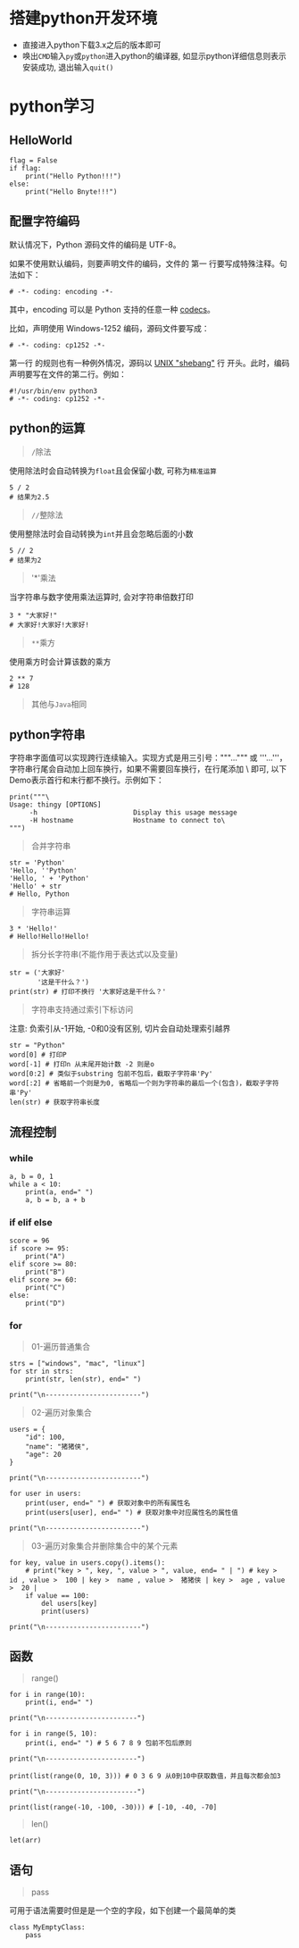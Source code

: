 # 搭建python开发环境

- 直接进入python下载3.x之后的版本即可
- 唤出`CMD`输入`py`或`python`进入python的编译器, 如显示python详细信息则表示安装成功, 退出输入`quit()`

# python学习

## HelloWorld

```
flag = False
if flag: 
    print("Hello Python!!!")
else:
    print("Hello Bnyte!!!")
```

## 配置字符编码

默认情况下，Python 源码文件的编码是 UTF-8。

如果不使用默认编码，则要声明文件的编码，文件的 第一 行要写成特殊注释。句法如下：

```
# -*- coding: encoding -*-
```

其中，encoding 可以是 Python 支持的任意一种 [codecs](https://docs.python.org/zh-cn/3/library/codecs.html#module-codecs)。

比如，声明使用 Windows-1252 编码，源码文件要写成：

```
# -*- coding: cp1252 -*-
```

第一行 的规则也有一种例外情况，源码以 [UNIX "shebang"](https://docs.python.org/zh-cn/3/tutorial/appendix.html#tut-scripts) 行 开头。此时，编码声明要写在文件的第二行。例如：

```
#!/usr/bin/env python3
# -*- coding: cp1252 -*-
```

## python的运算

> `/`除法

使用除法时会自动转换为`float`且会保留小数, 可称为`精准运算`

```
5 / 2
# 结果为2.5
```

> `//`整除法

使用整除法时会自动转换为`int`并且会忽略后面的小数

```
5 // 2
# 结果为2
```

> '*'乘法

当字符串与数字使用乘法运算时, 会对字符串倍数打印

```
3 * "大家好!"
# 大家好!大家好!大家好!
```

> `**`乘方

使用乘方时会计算该数的乘方

```
2 ** 7
# 128
```

> 其他与`Java`相同

## python字符串

字符串字面值可以实现跨行连续输入。实现方式是用三引号："""...""" 或 '''...'''，字符串行尾会自动加上回车换行，如果不需要回车换行，在行尾添加 \ 即可, 以下Demo表示首行和末行都不换行。示例如下：

```
print("""\
Usage: thingy [OPTIONS]
     -h                        Display this usage message
     -H hostname               Hostname to connect to\
""")
```

> 合并字符串

```
str = 'Python'
'Hello, ''Python' 
'Hello, ' + 'Python'
'Hello' + str
# Hello, Python
```

> 字符串运算

```
3 * 'Hello!'
# Hello!Hello!Hello! 
```

> 拆分长字符串(不能作用于表达式以及变量)

```
str = ('大家好'
       '这是干什么？')
print(str) # 打印不换行 '大家好这是干什么？'
```

> 字符串支持通过索引下标访问

注意: 负索引从-1开始, -0和0没有区别, 切片会自动处理索引越界

```
str = "Python"
word[0] # 打印P
word[-1] # 打印n 从末尾开始计数 -2 则是o
word[0:2] # 类似于substring 包前不包后，截取子字符串'Py'
word[:2] # 省略前一个则是为0, 省略后一个则为字符串的最后一个(包含)，截取子字符串'Py'
len(str) # 获取字符串长度
```

## 流程控制

### while

```
a, b = 0, 1
while a < 10:
    print(a, end=" ")
    a, b = b, a + b
```

### if elif else

```
score = 96
if score >= 95:
    print("A")
elif score >= 80:
    print("B")
elif score >= 60:
    print("C")
else:
    print("D")
```

### for

> 01-遍历普通集合
```
strs = ["windows", "mac", "linux"]
for str in strs:
    print(str, len(str), end=" ")

print("\n------------------------")
```

> 02-遍历对象集合
```
users = {
    "id": 100,
    "name": "猪猪侠",
    "age": 20
}

print("\n------------------------")

for user in users:
    print(user, end=" ") # 获取对象中的所有属性名
    print(users[user], end=" ") # 获取对象中对应属性名的属性值

print("\n------------------------")
```

> 03-遍历对象集合并删除集合中的某个元素
```
for key, value in users.copy().items():
    # print("key > ", key, ", value > ", value, end= " | ") # key >  id , value >  100 | key >  name , value >  猪猪侠 | key >  age , value >  20 |
    if value == 100:
        del users[key]
        print(users)

print("\n------------------------")
```

## 函数

> range()
```
for i in range(10):
    print(i, end=" ")

print("\n-----------------------")

for i in range(5, 10):
    print(i, end=" ") # 5 6 7 8 9 包前不包后原则

print("\n-----------------------")

print(list(range(0, 10, 3))) # 0 3 6 9 从0到10中获取数值，并且每次都会加3

print("\n-----------------------")

print(list(range(-10, -100, -30))) # [-10, -40, -70]
```

> len()
```
let(arr)
```

## 语句

> pass

可用于语法需要时但是是一个空的字段，如下创建一个最简单的类

```
class MyEmptyClass:
    pass
```